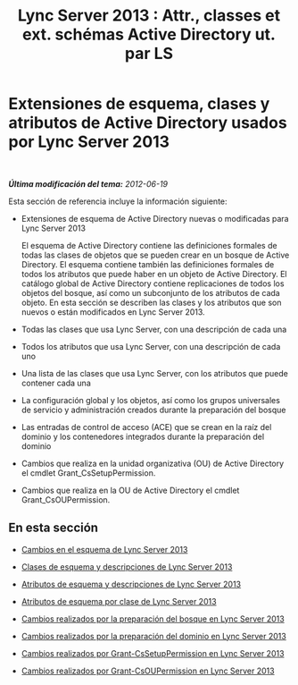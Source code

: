 ﻿---
title: "Lync Server 2013 : Attr., classes et ext. schémas Active Directory ut. par LS"
TOCTitle: Extensiones de esquema, clases y atributos de Active Directory usados por Lync Server 2013
ms:assetid: 579bfa5a-9443-46dd-9a8e-07d00ba2824d
ms:mtpsurl: https://technet.microsoft.com/es-es/library/Gg398379(v=OCS.15)
ms:contentKeyID: 48275310
ms.date: 01/07/2017
mtps_version: v=OCS.15
ms.translationtype: HT
---

# Extensiones de esquema, clases y atributos de Active Directory usados por Lync Server 2013

 

_**Última modificación del tema:** 2012-06-19_

Esta sección de referencia incluye la información siguiente:

  - Extensiones de esquema de Active Directory nuevas o modificadas para Lync Server 2013
    
    El esquema de Active Directory contiene las definiciones formales de todas las clases de objetos que se pueden crear en un bosque de Active Directory. El esquema contiene también las definiciones formales de todos los atributos que puede haber en un objeto de Active Directory. El catálogo global de Active Directory contiene replicaciones de todos los objetos del bosque, así como un subconjunto de los atributos de cada objeto. En esta sección se describen las clases y los atributos que son nuevos o están modificados en Lync Server 2013.

  - Todas las clases que usa Lync Server, con una descripción de cada una

  - Todos los atributos que usa Lync Server, con una descripción de cada uno

  - Una lista de las clases que usa Lync Server, con los atributos que puede contener cada una

  - La configuración global y los objetos, así como los grupos universales de servicio y administración creados durante la preparación del bosque

  - Las entradas de control de acceso (ACE) que se crean en la raíz del dominio y los contenedores integrados durante la preparación del dominio

  - Cambios que realiza en la unidad organizativa (OU) de Active Directory el cmdlet Grant\_CsSetupPermission.

  - Cambios que realiza en la OU de Active Directory el cmdlet Grant\_CsOUPermission.

## En esta sección

  - [Cambios en el esquema de Lync Server 2013](lync-server-2013-schema-changes-in-lync-server-2013.md)

  - [Clases de esquema y descripciones de Lync Server 2013](lync-server-2013-schema-classes-and-descriptions.md)

  - [Atributos de esquema y descripciones de Lync Server 2013](lync-server-2013-schema-attributes-and-descriptions.md)

  - [Atributos de esquema por clase de Lync Server 2013](lync-server-2013-schema-attributes-by-class.md)

  - [Cambios realizados por la preparación del bosque en Lync Server 2013](lync-server-2013-changes-made-by-forest-preparation.md)

  - [Cambios realizados por la preparación del dominio en Lync Server 2013](lync-server-2013-changes-made-by-domain-preparation.md)

  - [Cambios realizados por Grant-CsSetupPermission en Lync Server 2013](lync-server-2013-changes-made-by-https://docs.microsoft.com/en-us/powershell/module/skype/Grant-CsSetupPermission)

  - [Cambios realizados por Grant-CsOUPermission en Lync Server 2013](lync-server-2013-changes-made-by-https://docs.microsoft.com/en-us/powershell/module/skype/Grant-CsOUPermission)


